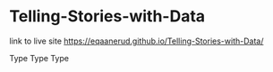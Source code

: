# Telling-Stories-with-Data

link to live site https://eqaanerud.github.io/Telling-Stories-with-Data/

Type Type Type
